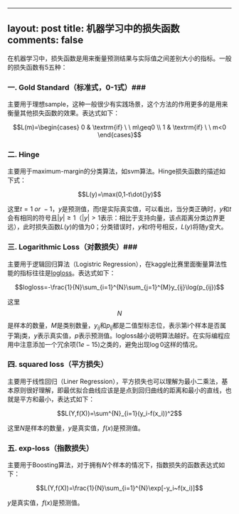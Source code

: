 
---
layout: post
title: 机器学习中的损失函数
comments: false
---

<!--more-->

在机器学习中，损失函数是用来衡量预测结果与实际值之间差别大小的指标。一般的损失函数有5五种：

### 一. Gold Standard（标准式，0-1式）###

主要用于理想sample，这种一般很少有实践场景，这个方法的作用更多的是用来衡量其他损失函数的效果。表达式如下：

$$L(m)=\begin{cases}
0 & \textrm{if} \ \ m\geq0 \\
1 & \textrm{if} \ \ m<0
\end{cases}$$

### 二. Hinge ###

主要用于maximum-margin的分类算法，如svm算法。Hinge损失函数的描述如下式：

$$L(y)=\max(0,1-t\dot{}y)$$

这里$t=1~or~-1$，$y$是预测值，而$t$是实际真实值，可以看出，当分类正确时，$y$和$t$会有相同的符号且$|y|\geqslant1$（$|y|>1$表示：相比于支持向量，该点距离分类边界更远），此时损失函数$L(y)$的值为0；分类错误时，$y$和$t$符号相反，$L(y)$将随y变大。

### 三. Logarithmic Loss（对数损失）###

主要用于逻辑回归算法（Logistric Regression），在kaggle比赛里面衡量算法性能的指标往往是[logloss](https://www.kaggle.com/wiki/LogarithmicLoss)。表达式如下：

$$logloss=-\frac{1}{N}\sum_{i=1}^{N}\sum_{j=1}^{M}y_{ij}\log(p_{ij})$$

这里$$N$$是样本的数量，$M$是类别数量，$y_{ij}$和$p_{ij}$都是二值型标志位，表示第i个样本是否属于第j类，$y$表示真实值，$p$表示预测值。logloss越小说明算法越好。在实际编程应用中注意添加一个冗余项$(1e-15)$之类的，避免出现$\log 0$这样的情况。

### 四. squared loss（平方损失） ###

主要用于线性回归（Liner Regression），平方损失也可以理解为最小二乘法，基本原则很好理解，即最优拟合曲线应该是是点到回归曲线的距离和最小的直线，也就是平方和最小，表达式如下：

$$L(Y,f(X))=\sum^{N}_{i=1}(y_i-f(x_i))^2$$

这里$N$是样本的数量，$y$是真实值，$f(x)$是预测值。

### 五. exp-loss（指数损失） ###

主要用于Boosting算法，对于拥有$N$个样本的情况下，指数损失的函数表达式如下：

$$L(Y,f(X))=\frac{1}{N}\sum_{i=1}^{N}\exp[-y_i~f(x_i)]$$

$y$是真实值，$f(x)$是预测值。
